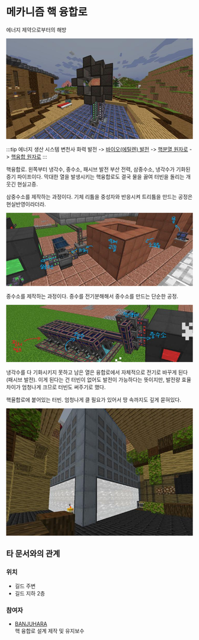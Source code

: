 # 메카니즘 핵 융합로

에너지 제약으로부터의 해방

![asdf](../../asset/systems/mk_fussion_reactor/main.jpg)

<!-- tag_target_open:frame:energy_generation_generations -->
:::tip 에너지 생산 시스템 변천사
화력 발전 -> [바이오(에틸렌) 발전](../systems/mk_ethylene_generator.md) -> [핵분열 원자로](../systems/mk_fission_reactor.md) -> [핵융합 원자로](../systems/mk_fusion_reactor.md)
:::
<!-- tag_close -->

핵융합로. 왼쪽부터 냉각수, 중수소, 패시브 발전 부산 전력, 삼중수소, 냉각수가 기화된 증기 파이프이다. 막대한 열을 발생시키는 핵융합로도 결국 물을 끓여 터빈을 돌리는 개웃긴 현실고증.

삼중수소를 제작하는 과정이다. 기체 리튬을 중성자와 반응시켜 트리튬을 만드는 공정은 현실반영이라더라.

![asdf](../../asset/systems/mk_fussion_reactor/tri_oxide.jpg)

중수소를 제작하는 과정이다. 중수를 전기분해해서 중수소를 만드는 단순한 공정.

![asdf](../../asset/systems/mk_fussion_reactor/heavy_water.jpg)

냉각수를 다 기화시키지 못하고 남은 열은 융합로에서 자체적으로 전기로 바꾸게 된다(패시브 발전). 이게 된다는 건 터빈이 없어도 발전이 가능하다는 뜻이지만, 발전량 효율 차이가 엄청나게 크므로 터빈도 써주기로 했다.

핵율합로에 붙어있는 터빈. 엄청나게 클 필요가 있어서 땅 속까지도 깊게 묻혀있다.

![asdf](../../asset/systems/mk_fussion_reactor/turbine.jpg)

## 타 문서와의 관계
### 위치
<!-- tag_source_open:link_list:building_spot -->
- 길드 주변
- 길드 지하 2층
<!-- tag_close -->

### 참여자
<!-- tag_source_open:link_list:member_contribute -->
- [BANJUHARA](../members/BANJUHARA.md)  
핵 융합로 설계 제작 및 유지보수
<!-- tag_close-->
